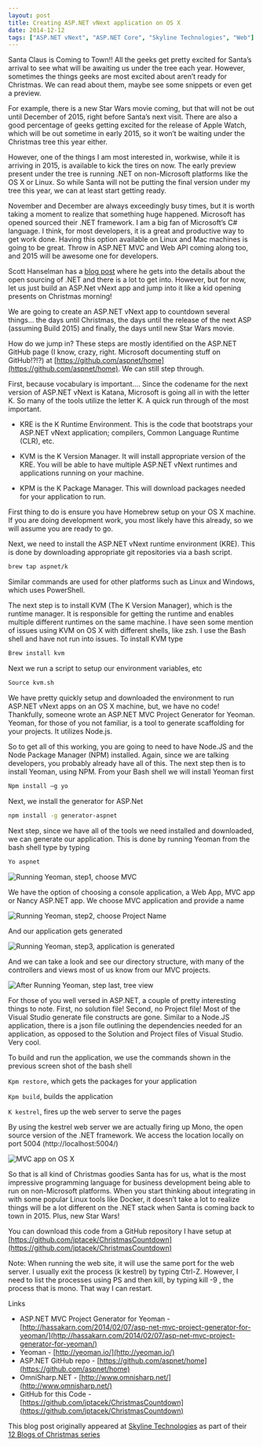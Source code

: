 ```yaml
---
layout: post
title: Creating ASP.NET vNext application on OS X
date: 2014-12-12
tags: ["ASP.NET vNext", "ASP.NET Core", "Skyline Technologies", "Web"]
---
```

Santa Claus is Coming to Town!! All the geeks get pretty excited for Santa’s arrival to see what will be awaiting us under the tree
each year. However, sometimes the things geeks are most excited about aren’t ready for Christmas. We can read about them, maybe see
some snippets or even get a preview.

For example, there is a new Star Wars movie coming, but that will not be out until December of 2015, right before Santa’s
next visit. There are also a good percentage of geeks getting excited for the release of Apple Watch, which will be out
sometime in early 2015, so it won’t be waiting under the Christmas tree this year either.

However, one of the things I am most interested in, workwise, while it is arriving in 2015, is available
to kick the tires on now. The early preview present under the tree is running .NET on non-Microsoft platforms like
the OS X or Linux. So while Santa will not be putting the final version under my tree this year, we can at least start
getting ready.

November and December are always exceedingly busy times, but it is worth taking a moment to realize that something huge
happened. Microsoft has opened sourced their .NET framework. I am a big fan of Microsoft’s C# language. I think, for
most developers, it is a great and productive way to get work done. Having this option available on Linux and Mac
machines is going to be great. Throw in ASP.NET MVC and Web API coming along too, and 2015 will be awesome one for
developers.

Scott Hanselman has a [blog post](http://www.hanselman.com/blog/AnnouncingNET2015NETAsOpenSourceNETOnMacAndLinuxAndVisualStudioCommunity.aspx)
 where he gets into the details about the open sourcing of .NET and there is a lot to
get into. However, but for now, let us just build an ASP.Net vNext app and jump into it like a kid opening presents on
Christmas morning!

We are going to create an ASP.NET vNext app to countdown several things… the days until Christmas, the days
until the release of the next ASP (assuming Build 2015) and finally, the days until new Star Wars movie.

How do we jump in? These steps are mostly identified on the ASP.NET GitHub page (I know, crazy, right. Microsoft
documenting stuff on GitHub!?!?) at [https://github.com/aspnet/home](https://github.com/aspnet/home). We can still step through.

First, because vocabulary is important…. Since the codename for the next version of ASP.NET vNext is Katana,
Microsoft is going all in with the letter K. So many of the tools utilize the letter K. A quick run through of the
most important.

* KRE is the K Runtime Environment. This is the code that bootstraps your ASP.NET vNext application; compilers,
Common Language Runtime (CLR), etc.

* KVM is the K Version Manager. It will install appropriate version of the KRE. You will be able to have multiple ASP.NET vNext runtimes and applications running on your machine.

* KPM is the K Package Manager. This will download packages needed for your application to run.

First thing to do is ensure you have Homebrew setup on your OS X machine. If you are doing development work, you most likely have this already, so we will assume you are ready to go.

Next, we need to install the ASP.NET vNext runtime environment (KRE). This is done by downloading appropriate git repositories via a bash script.

```bash
brew tap aspnet/k
```

Similar commands are used for other platforms such as Linux and Windows, which uses PowerShell.

The next step is to install KVM (The K Version Manager), which is the runtime manager. It is responsible for getting the runtime and enables multiple different runtimes on the same machine. I have seen some mention of issues using KVM on OS X with different shells, like zsh. I use the Bash shell and have not run into issues. To install KVM type

```bash
Brew install kvm
```

Next we run a script to setup our environment variables, etc

```bash
Source kvm.sh
```

We have pretty quickly setup and downloaded the environment to run ASP.NET vNext apps on an OS X machine, but, we have
no code! Thankfully, someone wrote an ASP.NET MVC Project Generator for Yeoman. Yeoman, for those of you not familiar,
is a tool to generate scaffolding for your projects. It utilizes Node.js.

So to get all of this working, you are going to need to have Node.JS and the Node Package Manager (NPM) installed.
Again, since we are talking developers, you probably already have all of this. The next step then is to install
Yeoman, using NPM. From your Bash shell we will install Yeoman first

```bash
Npm install –g yo
```

Next, we install the generator for ASP.Net

```bash
npm install -g generator-aspnet
```

Next step, since we have all of the tools we need installed and downloaded, we can generate our application. This is done by running Yeoman from the bash shell type by typing

```bash
Yo aspnet
```

![Running Yeoman, step1, choose MVC](osx1.png)

We have the option of choosing a console application, a Web App, MVC app or Nancy ASP.NET app. We choose MVC
application and provide a name

![Running Yeoman, step2, choose Project Name](osx2.png)


And our application gets generated

![Running Yeoman, step3, application is generated](osx3.png)

And we can take a look and see our directory structure, with many of the controllers and views most of us know from
our MVC projects.

![After Running Yeoman, step last, tree view](osx4.png)


For those of you well versed in ASP.NET, a couple of pretty interesting things to note. First, no solution file!
Second, no Project file! Most of the Visual Studio generate file constructs are gone. Similar to a Node.JS
application, there is a json file outlining the dependencies needed for an application, as opposed to the Solution
and Project files of Visual Studio. Very cool.

To build and run the application, we use the commands shown in the previous screen shot of the bash shell

``Kpm restore``, which gets the packages for your application

``Kpm build``, builds the application

``K kestrel``, fires up the web server to serve the pages

By using the kestrel web server we are actually firing up Mono, the open source version of the .NET framework.
We access the location locally on port 5004 (http://localhost:5004/)

![MVC app on OS X](osx5.png)


So that is all kind of Christmas goodies Santa has for us, what is the most impressive programming language
for business development being able to run on non-Microsoft platforms. When you start thinking about integrating in
with some popular Linux tools like Docker, it doesn’t take a lot to realize things will be a lot different on the .NET
stack when Santa is coming back to town in 2015. Plus, new Star Wars!

You can download this code from a GitHub repository I have setup at
[https://github.com/jptacek/ChristmasCountdown](https://github.com/jptacek/ChristmasCountdown)

Note: When running the web site, it will use the same port for the web server. I usually exit the process (k kestrel) by typing Ctrl-Z.
However, I need to list the processes using PS and then kill, by typing kill -9 <pid>, the process that is mono.
That way I can restart.

Links

* ASP.NET MVC Project Generator for Yeoman - [http://hassakarn.com/2014/02/07/asp-net-mvc-project-generator-for-yeoman/](http://hassakarn.com/2014/02/07/asp-net-mvc-project-generator-for-yeoman/)
* Yeoman - [http://yeoman.io/](http://yeoman.io/)
* ASP.NET GitHub repo - [https://github.com/aspnet/home](https://github.com/aspnet/home)
* OmniSharp.NET - [http://www.omnisharp.net/](http://www.omnisharp.net/)
* GitHub for this Code - [https://github.com/jptacek/ChristmasCountdown](https://github.com/jptacek/ChristmasCountdown)

This blog post originally appeared at [Skyline Technologies](http://www.skylinetechnologies.com/Blog/Article/2586/12-Days-of-Christmas-Mac.aspx)
as part of their [12 Blogs of Christmas series](http://www.skylinetechnologies.com/Blog/Article/2586/12-Days-of-Christmas-Mac.aspx)





